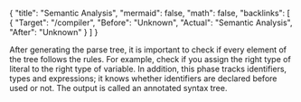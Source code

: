 {
	"title": "Semantic Analysis",
	"mermaid": false,
	"math": false,
	"backlinks": [
		{
			"Target": "/compiler",
			"Before": "Unknown",
			"Actual": "Semantic Analysis",
			"After": "Unknown"
		}
	]
}

After generating the parse tree, it is important to check if every element of the tree follows the rules. For example, check if you assign the right type of literal to the right type of variable. In addition, this phase tracks identifiers, types and expressions; it knows whether identifiers are declared before used or not. The output is called an annotated syntax tree.